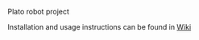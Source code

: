 Plato robot project 

Installation and usage instructions can be found in [Wiki](http://cordelia.university.innopolis.ru/bipedal/plato/wikis/home)